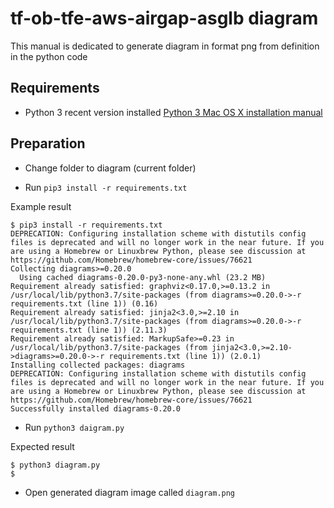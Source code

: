 # tf-ob-tfe-aws-airgap-asglb diagram

This manual is dedicated to generate diagram in format png from definition in the python code

## Requirements

- Python 3 recent version installed
[Python 3 Mac OS X installation manual](https://docs.python-guide.org/starting/install3/osx/)

## Preparation 

- Change folder to diagram (current folder)

- Run `pip3 install -r requirements.txt`

Example result

```
$ pip3 install -r requirements.txt
DEPRECATION: Configuring installation scheme with distutils config files is deprecated and will no longer work in the near future. If you are using a Homebrew or Linuxbrew Python, please see discussion at https://github.com/Homebrew/homebrew-core/issues/76621
Collecting diagrams>=0.20.0
  Using cached diagrams-0.20.0-py3-none-any.whl (23.2 MB)
Requirement already satisfied: graphviz<0.17.0,>=0.13.2 in /usr/local/lib/python3.7/site-packages (from diagrams>=0.20.0->-r requirements.txt (line 1)) (0.16)
Requirement already satisfied: jinja2<3.0,>=2.10 in /usr/local/lib/python3.7/site-packages (from diagrams>=0.20.0->-r requirements.txt (line 1)) (2.11.3)
Requirement already satisfied: MarkupSafe>=0.23 in /usr/local/lib/python3.7/site-packages (from jinja2<3.0,>=2.10->diagrams>=0.20.0->-r requirements.txt (line 1)) (2.0.1)
Installing collected packages: diagrams
DEPRECATION: Configuring installation scheme with distutils config files is deprecated and will no longer work in the near future. If you are using a Homebrew or Linuxbrew Python, please see discussion at https://github.com/Homebrew/homebrew-core/issues/76621
Successfully installed diagrams-0.20.0
```

- Run `python3 daigram.py`

Expected result

```
$ python3 diagram.py 
$ 

```

- Open generated diagram image called `diagram.png`
